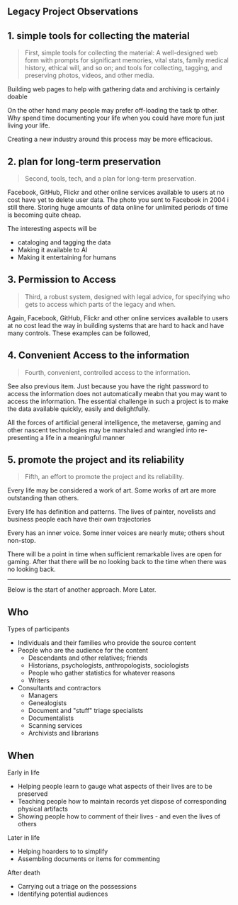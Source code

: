 
## Legacy Project Observations


## 1. simple tools for collecting the material

> First, simple tools for collecting the material: A well-designed web form with prompts for significant memories, vital stats, family medical history, ethical will, and so on; and tools for collecting, tagging, and preserving photos, videos, and other media.

Building web pages to help with gathering data and archiving is certainly doable

On the other hand many people may prefer off-loading the task tp other. Why spend time documenting your life when you could have more fun just living your life.

Creating a new industry around this process may be more efficacious.


## 2. plan for long-term preservation

> Second, tools, tech, and a plan for long-term preservation.

Facebook, GitHub, Flickr and other online services available to users at no cost have yet to delete user data. The photo you sent to Facebook in 2004 i still there. Storing huge amounts of data online for unlimited periods of time is becoming quite cheap.

The interesting aspects will be
* cataloging and tagging the data
* Making it available to AI
* Making it entertaining for humans

## 3. Permission to Access

> Third, a robust system, designed with legal advice, for specifying who gets to access which parts of the legacy and when.

Again, Facebook, GitHub, Flickr and other online services available to users at no cost lead the way in building systems that are hard to hack and have many controls. These examples can be followed,

## 4. Convenient Access to the information

> Fourth, convenient, controlled access to the information.

See also previous item. Just because you have the right password to access the information does not automatically meabn that you may want to access the information. The essential challenge in such a project is to make the data available quickly, easily and delightfully.

All the forces of artificial general intelligence, the metaverse, gaming   and other nascent technologies may be marshaled and wrangled into re-presenting a life in a meaningful manner

## 5. promote the project and its reliability

> Fifth, an effort to promote the project and its reliability.

Every life may be considered a work of art. Some works of art are more outstanding than others.

Every life has definition and patterns. The lives of painter, novelists and business people each have their own trajectories

Every has an inner voice. Some inner voices are nearly mute; others shout non-stop.

There will be a point in time when sufficient remarkable lives are open for gaming. After that there will be no looking back to the time when there was no looking back.




***

Below is the start of another approach. More Later.

## Who

Types of participants

* Individuals and their families who provide the source content
* People who are the audience for the content
	* Descendants and other relatives; friends
	* Historians, psychologists, anthropologists, sociologists
	* People who gather statistics for whatever reasons
	* Writers
* Consultants and contractors
	* Managers
	* Genealogists
	* Document and "stuff" triage specialists
	* Documentalists
	* Scanning services
	* Archivists and librarians


## When

Early in life
* Helping people learn to gauge what aspects of their lives are to be preserved
* Teaching people how to maintain records yet dispose of corresponding physical artifacts
* Showing people how to comment of their lives - and even the lives of others

Later in life
* Helping hoarders to to simplify
* Assembling documents or items for commenting

After death
* Carrying out a triage on the possessions
* Identifying potential audiences

